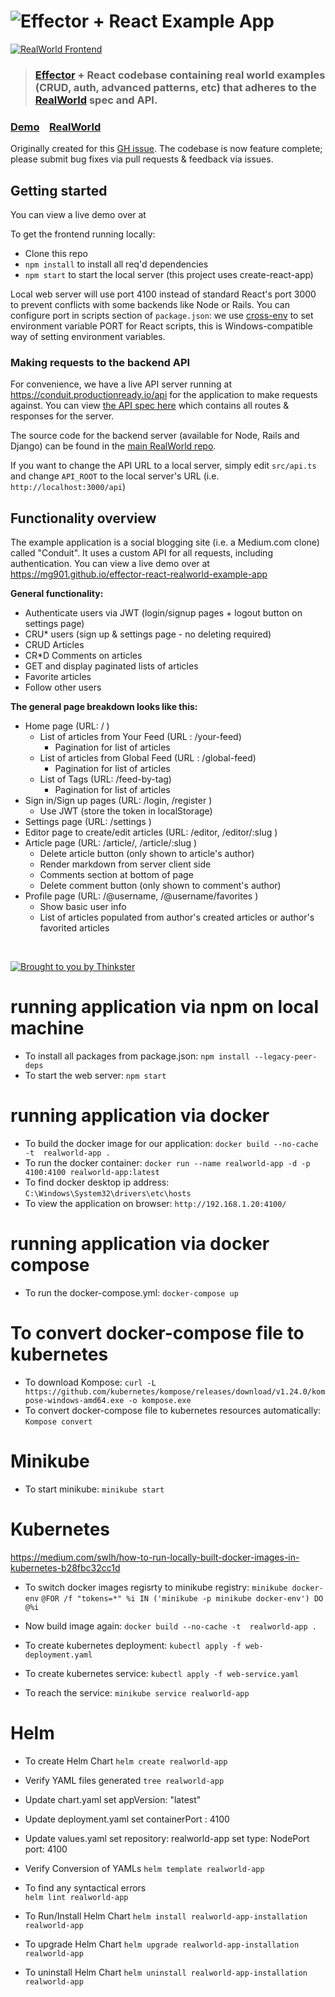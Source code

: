 # ![Effector + React Example App](project-logo.png)

[![RealWorld Frontend](https://img.shields.io/badge/realworld-frontend-%23783578.svg)](http://realworld.io)

> ### [Effector](https://effector.now.sh) + React codebase containing real world examples (CRUD, auth, advanced patterns, etc) that adheres to the [RealWorld](https://github.com/gothinkster/realworld-example-apps) spec and API.

### [Demo](https://mg901.github.io/effector-react-realworld-example-app)&nbsp;&nbsp;&nbsp;&nbsp;[RealWorld](https://github.com/gothinkster/realworld)

Originally created for this [GH issue](https://github.com/mg901/effector-react-realworld-example-app/issues?q=is%3Aissue+is%3Aopen+sort%3Aupdated-desc). The codebase is now feature complete; please submit bug fixes via pull requests & feedback via issues.

## Getting started

You can view a live demo over at

To get the frontend running locally:

- Clone this repo
- `npm install` to install all req'd dependencies
- `npm start` to start the local server (this project uses create-react-app)

Local web server will use port 4100 instead of standard React's port 3000 to prevent conflicts with some backends like Node or Rails. You can configure port in scripts section of `package.json`: we use [cross-env](https://github.com/kentcdodds/cross-env) to set environment variable PORT for React scripts, this is Windows-compatible way of setting environment variables.

### Making requests to the backend API

For convenience, we have a live API server running at https://conduit.productionready.io/api for the application to make requests against. You can view [the API spec here](https://github.com/GoThinkster/productionready/blob/master/api) which contains all routes & responses for the server.

The source code for the backend server (available for Node, Rails and Django) can be found in the [main RealWorld repo](https://github.com/gothinkster/realworld).

If you want to change the API URL to a local server, simply edit `src/api.ts` and change `API_ROOT` to the local server's URL (i.e. `http://localhost:3000/api`)

## Functionality overview

The example application is a social blogging site (i.e. a Medium.com clone) called "Conduit". It uses a custom API for all requests, including authentication. You can view a live demo over at https://mg901.github.io/effector-react-realworld-example-app

**General functionality:**

- Authenticate users via JWT (login/signup pages + logout button on settings page)
- CRU\* users (sign up & settings page - no deleting required)
- CRUD Articles
- CR\*D Comments on articles
- GET and display paginated lists of articles
- Favorite articles
- Follow other users

**The general page breakdown looks like this:**

- Home page (URL: / )
  - List of articles from Your Feed (URL : /your-feed)
    - Pagination for list of articles
  - List of articles from Global Feed (URL : /global-feed)
    - Pagination for list of articles
  - List of Tags (URL: /feed-by-tag)
    - Pagination for list of articles
- Sign in/Sign up pages (URL: /login, /register )
  - Use JWT (store the token in localStorage)
- Settings page (URL: /settings )
- Editor page to create/edit articles (URL: /editor, /editor/:slug )
- Article page (URL: /article/, /article/:slug )
  - Delete article button (only shown to article's author)
  - Render markdown from server client side
  - Comments section at bottom of page
  - Delete comment button (only shown to comment's author)
- Profile page (URL: /@username, /@username/favorites )
  - Show basic user info
  - List of articles populated from author's created articles or author's favorited articles

<br />

[![Brought to you by Thinkster](https://raw.githubusercontent.com/gothinkster/realworld/master/media/end.png)](https://thinkster.io)

# running application via npm on local machine
- To install all packages from package.json: 
  `npm install --legacy-peer-deps`
- To start the web server: 
  `npm start`

# running application via docker
- To build the docker image for our application: 
  `docker build --no-cache -t  realworld-app .`
- To run the docker container:
  `docker run --name realworld-app -d -p 4100:4100 realworld-app:latest`
- To find docker desktop ip address: 
  `C:\Windows\System32\drivers\etc\hosts`
- To view the application on browser: 
  `http://192.168.1.20:4100/`

# running application via docker  compose
- To run the docker-compose.yml: 
  `docker-compose up`

# To convert docker-compose file to kubernetes 
- To download Kompose:
  `curl -L https://github.com/kubernetes/kompose/releases/download/v1.24.0/kompose-windows-amd64.exe -o kompose.exe`
- To convert docker-compose file to kubernetes resources automatically:
  `Kompose convert`

# Minikube
- To start minikube: 
  `minikube start`

# Kubernetes
https://medium.com/swlh/how-to-run-locally-built-docker-images-in-kubernetes-b28fbc32cc1d

- To switch docker images regisrty to minikube registry: 
  `minikube docker-env`
  `@FOR /f "tokens=*" %i IN ('minikube -p minikube docker-env') DO @%i`

- Now build image again: 
  `docker build --no-cache -t  realworld-app .`

- To create kubernetes deployment: 
  `kubectl apply -f web-deployment.yaml`
- To create kubernetes service: 
  `kubectl apply -f web-service.yaml`
- To reach the service: 
  `minikube service realworld-app` 

# Helm
- To create Helm Chart
  `helm create realworld-app`

- Verify YAML files generated
  `tree realworld-app`

- Update chart.yaml
  set 
    appVersion: "latest"

- Update deployment.yaml
  set 
    containerPort : 4100

- Update values.yaml
  set 
    repository: realworld-app
  set 
    type: NodePort
    port: 4100  

- Verify Conversion of YAMLs
  `helm template realworld-app`

- To find any syntactical errors  
  `helm lint realworld-app`

- To Run/Install Helm Chart
  `helm install realworld-app-installation realworld-app`

- To upgrade Helm Chart
  `helm upgrade realworld-app-installation realworld-app`

- To uninstall Helm Chart
  `helm uninstall realworld-app-installation realworld-app`